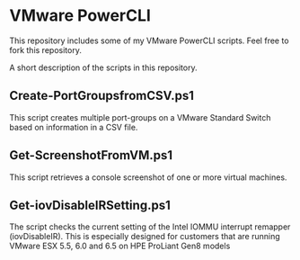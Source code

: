 # VMware PowerCLI

This repository includes some of my VMware PowerCLI scripts. Feel free to fork this repository.

A short description of the scripts in this repository.

Create-PortGroupsfromCSV.ps1
----------------------------
This script creates multiple port-groups on a VMware Standard Switch based on information in a CSV file.

Get-ScreenshotFromVM.ps1
------------------------
This script retrieves a console screenshot of one or more virtual machines.

Get-iovDisableIRSetting.ps1
---------------------------
The script checks the current setting of the Intel IOMMU interrupt remapper (iovDisableIR). This is especially designed for customers that are running VMware ESX 5.5, 6.0 and 6.5 on HPE ProLiant Gen8 models
